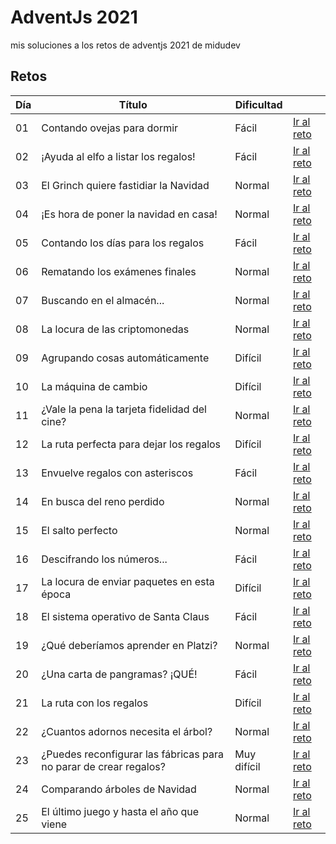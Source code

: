 # AdventJs 2021

mis soluciones a los retos de adventjs 2021 de midudev

## Retos

| Día | Título                                                            | Dificultad  |                                       |
| --- | ----------------------------------------------------------------- | ----------- | ------------------------------------- |
| 01  | Contando ovejas para dormir                                       | Fácil       | [Ir al reto](https://2021.adventjs.dev/challenges/01) |
| 02  | ¡Ayuda al elfo a listar los regalos!                              | Fácil       | [Ir al reto](https://2021.adventjs.dev/challenges/02) |
| 03  | El Grinch quiere fastidiar la Navidad                             | Normal      | [Ir al reto](https://2021.adventjs.dev/challenges/03) |
| 04  | ¡Es hora de poner la navidad en casa!                             | Normal      | [Ir al reto](https://2021.adventjs.dev/challenges/04) |
| 05  | Contando los días para los regalos                                | Fácil       | [Ir al reto](https://2021.adventjs.dev/challenges/05) |
| 06  | Rematando los exámenes finales                                    | Normal      | [Ir al reto](https://2021.adventjs.dev/challenges/06) |
| 07  | Buscando en el almacén...                                         | Normal      | [Ir al reto](https://2021.adventjs.dev/challenges/07) |
| 08  | La locura de las criptomonedas                                    | Normal      | [Ir al reto](https://2021.adventjs.dev/challenges/08) |
| 09  | Agrupando cosas automáticamente                                   | Difícil     | [Ir al reto](https://2021.adventjs.dev/challenges/09) |
| 10  | La máquina de cambio                                              | Difícil     | [Ir al reto](https://2021.adventjs.dev/challenges/10) |
| 11  | ¿Vale la pena la tarjeta fidelidad del cine?                      | Normal      | [Ir al reto](https://2021.adventjs.dev/challenges/11) |
| 12  | La ruta perfecta para dejar los regalos                           | Difícil     | [Ir al reto](https://2021.adventjs.dev/challenges/12) |
| 13  | Envuelve regalos con asteriscos                                   | Fácil       | [Ir al reto](https://2021.adventjs.dev/challenges/13) |
| 14  | En busca del reno perdido                                         | Normal      | [Ir al reto](https://2021.adventjs.dev/challenges/14) |
| 15  | El salto perfecto                                                 | Normal      | [Ir al reto](https://2021.adventjs.dev/challenges/15) |
| 16  | Descifrando los números...                                        | Fácil       | [Ir al reto](https://2021.adventjs.dev/challenges/16) |
| 17  | La locura de enviar paquetes en esta época                        | Difícil     | [Ir al reto](https://2021.adventjs.dev/challenges/17) |
| 18  | El sistema operativo de Santa Claus                               | Fácil       | [Ir al reto](https://2021.adventjs.dev/challenges/18) |
| 19  | ¿Qué deberíamos aprender en Platzi?                               | Normal      | [Ir al reto](https://2021.adventjs.dev/challenges/19) |
| 20  | ¿Una carta de pangramas? ¡QUÉ!                                    | Fácil       | [Ir al reto](https://2021.adventjs.dev/challenges/20) |
| 21  | La ruta con los regalos                                           | Difícil     | [Ir al reto](https://2021.adventjs.dev/challenges/21) |
| 22  | ¿Cuantos adornos necesita el árbol?                               | Normal      | [Ir al reto](https://2021.adventjs.dev/challenges/22) |
| 23  | ¿Puedes reconfigurar las fábricas para no parar de crear regalos? | Muy difícil | [Ir al reto](https://2021.adventjs.dev/challenges/23) |
| 24  | Comparando árboles de Navidad                                     | Normal      | [Ir al reto](https://2021.adventjs.dev/challenges/24) |
| 25  | El último juego y hasta el año que viene                         | Normal      | [Ir al reto](https://2021.adventjs.dev/challenges/25) |